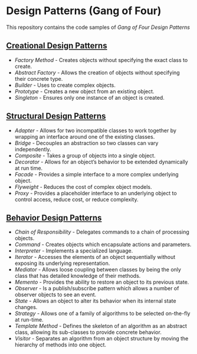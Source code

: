 Design Patterns (Gang of Four)
==============================
This repository contains the code samples of *Gang of Four Design Patterns*

## [Creational Design Patterns](https://github.com/Maksim-Shkrabkou/Design_Patterns/tree/main/Creational_Patterns)
* *Factory Method* - Creates objects without specifying the exact class to create.
* *Abstract Factory* - Allows the creation of objects without specifying their concrete type.
* *Builder* - Uses to create complex objects.
* *Prototype* - Creates a new object from an existing object.
* *Singleton* - Ensures only one instance of an object is created.

## [Structural Design Patterns](https://github.com/Maksim-Shkrabkou/Design_Patterns/tree/main/Structural_Patterns)
* *Adapter* - Allows for two incompatible classes to work together by wrapping an interface around one of the existing classes.
* *Bridge* - Decouples an abstraction so two classes can vary independently.
* *Composite* - Takes a group of objects into a single object.
* *Decorator* - Allows for an object’s behavior to be extended dynamically at run time.
* *Facade* - Provides a simple interface to a more complex underlying object.
* *Flyweight* - Reduces the cost of complex object models.
* *Proxy* - Provides a placeholder interface to an underlying object to control access, reduce cost, or reduce complexity.

## [Behavior Design Patterns](https://github.com/Maksim-Shkrabkou/Design_Patterns/tree/main/Behavioral_Patterns)
* *Chain of Responsibility* - Delegates commands to a chain of processing objects.
* *Command* - Creates objects which encapsulate actions and parameters.
* *Interpreter* - Implements a specialized language.
* *Iterator* - Accesses the elements of an object sequentially without exposing its underlying representation.
* *Mediator* - Allows loose coupling between classes by being the only class that has detailed knowledge of their methods.
* *Memento* - Provides the ability to restore an object to its previous state.
* *Observer* - Is a publish/subscribe pattern which allows a number of observer objects to see an event.
* *State* - Allows an object to alter its behavior when its internal state changes.
* *Strategy* - Allows one of a family of algorithms to be selected on-the-fly at run-time.
* *Template Method* - Defines the skeleton of an algorithm as an abstract class, allowing its sub-classes to provide concrete behavior.
* *Visitor* - Separates an algorithm from an object structure by moving the hierarchy of methods into one object.